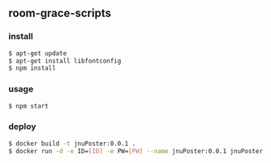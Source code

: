 ## room-grace-scripts

### install
```bash
$ apt-get update
$ apt-get install libfontconfig
$ npm install
```

### usage
```bash
$ npm start
```

### deploy
```bash
$ docker build -t jnuPoster:0.0.1 .
$ docker run -d -e ID=[ID] -e PW=[PW] --name jnuPoster:0.0.1 jnuPoster.0.0.1 /bin/bash -c "npm start"
```